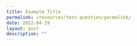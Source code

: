 ```yaml
---
title: Example Title
permalink: /resources/test-question/permalink/
date: 2022-04-29
layout: post
description: ""
---
```

